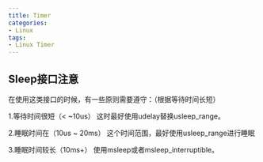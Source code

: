```yaml
---
title: Timer
categories: 
- Linux
tags:
- Linux Timer
---
```


## Sleep接口注意
在使用这类接口的时候，有一些原则需要遵守：（根据等待时间长短）

1.等待时间很短（< ~10us）
  这时最好使用udelay替换usleep_range。

2.睡眠时间在（10us ~ 20ms）
  这个时间范围，最好使用usleep_range进行睡眠

3.睡眠时间较长（10ms+）
  使用msleep或者msleep_interruptible。
